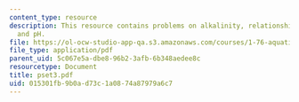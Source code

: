 ```yaml
---
content_type: resource
description: This resource contains problems on alkalinity, relationship between alkalinity
  and pH.
file: https://ol-ocw-studio-app-qa.s3.amazonaws.com/courses/1-76-aquatic-chemistry-fall-2005/015301fb9b0ad73c1a0874a87979a6c7_pset3.pdf
file_type: application/pdf
parent_uid: 5c067e5a-dbe8-96b2-3afb-6b348aedee8c
resourcetype: Document
title: pset3.pdf
uid: 015301fb-9b0a-d73c-1a08-74a87979a6c7
---
```

